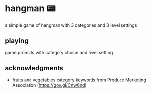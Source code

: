 # hangman 📟

a simple game of hangman with 3 categories and 3 level settings

## playing

game prompts with category choice and level setting

## acknowledgments

* fruits and vegetables category keywords from Produce Marketing Association (https://goo.gl/Cnw6nd)
